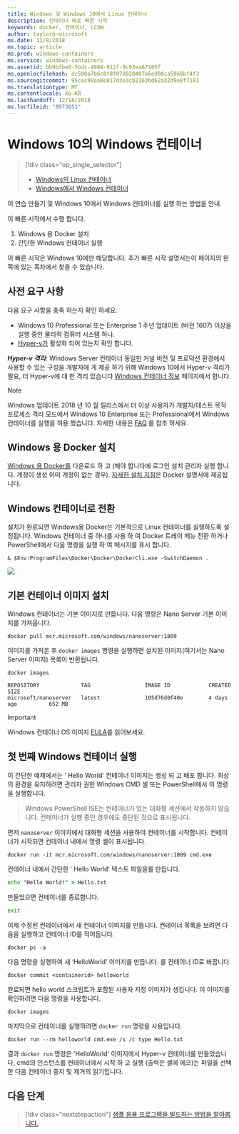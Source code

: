 ```yaml
---
title: Windows 및 Windows 10에서 Linux 컨테이너
description: 컨테이너 배포 빠른 시작
keywords: docker, 컨테이너, LCOW
author: taylorb-microsoft
ms.date: 11/8/2018
ms.topic: article
ms.prod: windows-containers
ms.service: windows-containers
ms.assetid: bb9bfbe0-5bdc-4984-912f-9c93ea67105f
ms.openlocfilehash: dc500a7b6c0f8f078820407e6ed80ca5868bf4f3
ms.sourcegitcommit: 95cec99aa8e817d3e3cb2163bd62a32d9e8f7181
ms.translationtype: MT
ms.contentlocale: ko-KR
ms.lasthandoff: 12/18/2018
ms.locfileid: "8973653"
---
```

# <a name="windows-containers-on-windows-10"></a>Windows 10의 Windows 컨테이너

> [!div class="op_single_selector"]
> - [Windows의 Linux 컨테이너](quick-start-windows-10-linux.md)
> - [Windows에서 Windows 컨테이너](quick-start-windows-10.md)

이 연습 만들기 및 Windows 10에서 Windows 컨테이너를 실행 하는 방법을 안내.

이 빠른 시작에서 수행 합니다.

1. Windows 용 Docker 설치
2. 간단한 Windows 컨테이너 실행

이 빠른 시작은 Windows 10에만 해당합니다. 추가 빠른 시작 설명서는이 페이지의 왼쪽에 있는 목차에서 찾을 수 있습니다.

## <a name="prerequisites"></a>사전 요구 사항
다음 요구 사항을 충족 하는지 확인 하세요.
- Windows 10 Professional 또는 Enterprise 1 주년 업데이트 (버전 1607) 이상을 실행 중인 물리적 컴퓨터 시스템 하나. 
- [Hyper-v가](https://docs.microsoft.com/en-us/virtualization/hyper-v-on-windows/reference/hyper-v-requirements) 활성화 되어 있는지 확인 합니다.

***Hyper-v 격리:*** Windows Server 컨테이너 동일한 커널 버전 및 프로덕션 환경에서 사용할 수 있는 구성을 개발자에 게 제공 하기 위해 Windows 10에서 Hyper-v 격리가 필요, 더 Hyper-v에 대 한 격리 있습니다 [Windows 컨테이너 정보](../about/index.md) 페이지에서 합니다.

> [!NOTE]
> Windows 업데이트 2018 년 10 월 릴리스에서 더 이상 사용자가 개발자/테스트 목적 프로세스 격리 모드에서 Windows 10 Enterprise 또는 Professional에서 Windows 컨테이너를 실행을 허용 했습니다. 자세한 내용은 [FAQ](../about/faq.md) 를 참조 하세요.

## <a name="install-docker-for-windows"></a>Windows 용 Docker 설치

[Windows 용 Docker를](https://store.docker.com/editions/community/docker-ce-desktop-windows) 다운로드 하 고 (해야 합니다에 로그인 설치 관리자 실행 합니다. 계정이 생성 이미 계정이 없는 경우). [자세한 설치 지침](https://docs.docker.com/docker-for-windows/install)은 Docker 설명서에 제공됩니다.

## <a name="switch-to-windows-containers"></a>Windows 컨테이너로 전환

설치가 완료되면 Windows용 Docker는 기본적으로 Linux 컨테이너를 실행하도록 설정됩니다. Windows 컨테이너 중 하나를 사용 하 여 Docker 트레이 메뉴 전환 하거나 PowerShell에서 다음 명령을 실행 하 여 메시지를 표시 합니다.

```console
& $Env:ProgramFiles\Docker\Docker\DockerCli.exe -SwitchDaemon .
```

![](./media/docker-for-win-switch.png)

## <a name="install-base-container-images"></a>기본 컨테이너 이미지 설치

Windows 컨테이너는 기본 이미지로 만듭니다. 다음 명령은 Nano Server 기본 이미지를 가져옵니다.

```console
docker pull mcr.microsoft.com/windows/nanoserver:1809
```

이미지를 가져온 후 `docker images` 명령을 실행하면 설치된 이미지(여기서는 Nano Server 이미지) 목록이 반환됩니다.

```console
docker images

REPOSITORY             TAG                 IMAGE ID            CREATED             SIZE
microsoft/nanoserver   latest              105d76d0f40e        4 days ago          652 MB
```

> [!IMPORTANT]
> Windows 컨테이너 OS 이미지 [EULA](../images-eula.md)를 읽어보세요.

## <a name="run-your-first-windows-container"></a>첫 번째 Windows 컨테이너 실행

이 간단한 예제에서는 ' Hello World' 컨테이너 이미지는 생성 되 고 배포 합니다. 최상의 환경을 유지하려면 관리자 권한 Windows CMD 셸 또는 PowerShell에서 이 명령을 실행합니다.

> Windows PowerShell ISE는 컨테이너가 있는 대화형 세션에서 작동하지 않습니다. 컨테이너가 실행 중인 경우에도 중단된 것으로 표시됩니다.

먼저 `nanoserver` 이미지에서 대화형 세션을 사용하여 컨테이너를 시작합니다. 컨테이너가 시작되면 컨테이너 내에서 명령 셸이 표시됩니다.  

```console
docker run -it mcr.microsoft.com/windows/nanoserver:1809 cmd.exe
```

컨테이너 내에서 간단한 ' Hello World' 텍스트 파일을를 만듭니다.

```cmd
echo "Hello World!" > Hello.txt
```   

만들었으면 컨테이너를 종료합니다.

```cmd
exit
```

이제 수정된 컨테이너에서 새 컨테이너 이미지를 만듭니다. 컨테이너 목록을 보려면 다음을 실행하고 컨테이너 ID를 적어둡니다.

```console
docker ps -a
```

다음 명령을 실행하여 새 ‘HelloWorld’ 이미지를 만듭니다. <containerid>를 컨테이너 ID로 바꿉니다.

```console
docker commit <containerid> helloworld
```

완료되면 hello world 스크립트가 포함된 사용자 지정 이미지가 생깁니다. 이 이미지를 확인하려면 다음 명령을 사용합니다.

```console
docker images
```

마지막으로 컨테이너를 실행하려면 `docker run` 명령을 사용입니다.

```console
docker run --rm helloworld cmd.exe /s /c type Hello.txt
```

결과 `docker run` 명령은 'HelloWorld' 이미지에서 Hyper-v 컨테이너를 만들었습니다, cmd의 인스턴스를 컨테이너에서 시작 하 고 실행 (출력은 셸에 에코)는 파일을 선택한 다음 컨테이너 중지 및 제거의 읽기입니다.

## <a name="next-steps"></a>다음 단계

> [!div class="nextstepaction"]
> [샘플 응용 프로그램을 빌드하는 방법을 알아봅니다.](./building-sample-app.md)